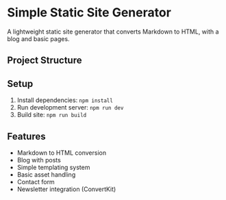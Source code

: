 # Simple Static Site Generator

A lightweight static site generator that converts Markdown to HTML, with a blog and basic pages.

## Project Structure

## Setup
1. Install dependencies: `npm install`
2. Run development server: `npm run dev`
3. Build site: `npm run build`

## Features
- Markdown to HTML conversion
- Blog with posts
- Simple templating system
- Basic asset handling
- Contact form
- Newsletter integration (ConvertKit)
